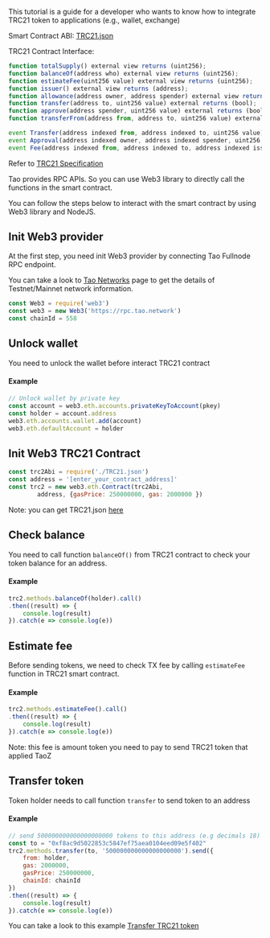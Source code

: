 This tutorial is a guide for a developer who wants to know how to integrate TRC21 token to applications (e.g., wallet, exchange)

Smart Contract ABI: [TRC21.json](https://raw.githubusercontent.com/Tao-Network/trc21/master/TRC21.json)

TRC21 Contract Interface:
```javascript
function totalSupply() external view returns (uint256);
function balanceOf(address who) external view returns (uint256);
function estimateFee(uint256 value) external view returns (uint256);
function issuer() external view returns (address);
function allowance(address owner, address spender) external view returns (uint256);
function transfer(address to, uint256 value) external returns (bool);
function approve(address spender, uint256 value) external returns (bool);
function transferFrom(address from, address to, uint256 value) external returns (bool);

event Transfer(address indexed from, address indexed to, uint256 value);
event Approval(address indexed owner, address indexed spender, uint256 value);
event Fee(address indexed from, address indexed to, address indexed issuer, uint256 value);
```
Refer to [TRC21 Specification](https://docs.tao.network/wp-and-research/specs/trc2_standard/)

Tao provides RPC APIs. So you can use Web3 library to directly call the functions in the smart contract.

You can follow the steps below to interact with the smart contract by using Web3 library and NodeJS.

## Init Web3 provider
At the first step, you need init Web3 provider by connecting Tao Fullnode RPC endpoint.

You can take a look to [Tao Networks](https://docs.tao.network/general/networks/) page to get the details of Testnet/Mainnet network information.

```javascript
const Web3 = require('web3')
const web3 = new Web3('https://rpc.tao.network')
const chainId = 558
```

## Unlock wallet
You need to unlock the wallet before interact TRC21 contract
#### Example
```javascript
// Unlock wallet by private key
const account = web3.eth.accounts.privateKeyToAccount(pkey)
const holder = account.address
web3.eth.accounts.wallet.add(account)
web3.eth.defaultAccount = holder
```

## Init Web3 TRC21 Contract

```javascript
const trc2Abi = require('./TRC21.json')
const address = '[enter_your_contract_address]'
const trc2 = new web3.eth.Contract(trc2Abi,
        address, {gasPrice: 250000000, gas: 2000000 })
```

Note: you can get TRC21.json [here](https://raw.githubusercontent.com/Tao-Network/trc21/master/TRC21.json)

## Check balance
You need to call function `balanceOf()` from TRC21 contract to check your token balance for an address.

#### Example
```javascript
trc2.methods.balanceOf(holder).call()
.then((result) => {
    console.log(result)
}).catch(e => console.log(e))
```

## Estimate fee
Before sending tokens, we need to check TX fee by calling `estimateFee` function in TRC21 smart contract.

#### Example
```javascript
trc2.methods.estimateFee().call()
.then((result) => {
    console.log(result)
}).catch(e => console.log(e))
```

Note: this fee is amount token you need to pay to send TRC21 token that applied TaoZ

## Transfer token
Token holder needs to call function `transfer` to send token to an address

#### Example
```javascript
// send 500000000000000000000 tokens to this address (e.g decimals 18)
const to = "0xf8ac9d5022853c5847ef75aea0104eed09e5f402"
trc2.methods.transfer(to, '500000000000000000000').send({
    from: holder,
    gas: 2000000,
    gasPrice: 250000000,
    chainId: chainId
})
.then((result) => {
    console.log(result)
}).catch(e => console.log(e))
```

You can take a look to this example [Transfer TRC21 token](https://gist.github.com/taoblockchain/1c2ac512df7ebfd08af20554628e3a07)
